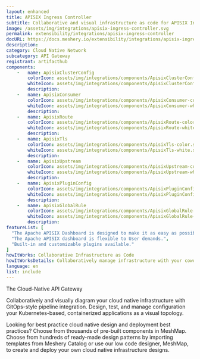 ```yaml
---
layout: enhanced
title: APISIX Ingress Controller
subtitle: Collaborative and visual infrastructure as code for APISIX Ingress Controller
image: /assets/img/integrations/apisix-ingress-controller.svg
permalink: extensibility/integrations/apisix-ingress-controller
docURL: https://docs.meshery.io/extensibility/integrations/apisix-ingress-controller
description: 
category: Cloud Native Network
subcategory: API Gateway
registrant: artifacthub
components: 
	-	name: ApisixClusterConfig
		colorIcon: assets/img/integrations/components/ApisixClusterConfig-color.svg
		whiteIcon: assets/img/integrations/components/ApisixClusterConfig-white.svg
		description: 
	-	name: ApisixConsumer
		colorIcon: assets/img/integrations/components/ApisixConsumer-color.svg
		whiteIcon: assets/img/integrations/components/ApisixConsumer-white.svg
		description: 
	-	name: ApisixRoute
		colorIcon: assets/img/integrations/components/ApisixRoute-color.svg
		whiteIcon: assets/img/integrations/components/ApisixRoute-white.svg
		description: 
	-	name: ApisixTls
		colorIcon: assets/img/integrations/components/ApisixTls-color.svg
		whiteIcon: assets/img/integrations/components/ApisixTls-white.svg
		description: 
	-	name: ApisixUpstream
		colorIcon: assets/img/integrations/components/ApisixUpstream-color.svg
		whiteIcon: assets/img/integrations/components/ApisixUpstream-white.svg
		description: 
	-	name: ApisixPluginConfig
		colorIcon: assets/img/integrations/components/ApisixPluginConfig-color.svg
		whiteIcon: assets/img/integrations/components/ApisixPluginConfig-white.svg
		description: 
	-	name: ApisixGlobalRule
		colorIcon: assets/img/integrations/components/ApisixGlobalRule-color.svg
		whiteIcon: assets/img/integrations/components/ApisixGlobalRule-white.svg
		description: 
featureList: [
  "The Apache APISIX Dashboard is designed to make it as easy as possible for users to operate through a frontend interface.",
  "The Apache APISIX dashboard is flexible to User demands.",
  "Built-in and customizable plugins available."
]
howItWorks: Collaborative Infrastructure as Code
howItWorksDetails: Collaboratively manage infrastructure with your coworkers synchronously sharing the same designs.
language: en
list: include
---
```

<p>
The Cloud-Native API Gateway
</p>
<p>
    Collaboratively and visually diagram your cloud native infrastructure with GitOps-style pipeline integration. Design, test, and manage configuration your Kubernetes-based, containerized applications as a visual topology.
</p>
<p>
    Looking for best practice cloud native design and deployment best practices? Choose from thousands of pre-built components in MeshMap. Choose from hundreds of ready-made design patterns by importing templates from Meshery Catalog or use our low code designer, MeshMap, to create and deploy your own cloud native infrastructure designs.
</p>

